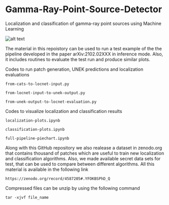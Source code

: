 # Gamma-Ray-Point-Source-Detector
Localization and classification of gamma-ray point sources using Machine Learning

![alt text](https://github.com/bapanes/Gamma-Ray-Point-Source-Detector/blob/main/figures/full-pipeline-high-lat-pie.png)

The material in this repoistory can be used to run a test example of the the pipeline developed in the paper arXiv:2102.02XXX in inference mode. Also, it includes routines to evaluate the test run and produce similar plots. 

Codes to run patch generation, UNEK predictions and localization evaluations

```
from-cats-to-locnet-input.py

from-locnet-input-to-unek-output.py

from-unek-output-to-locnet-evaluation.py
```

Codes to visualize localization and classification results

```
localization-plots.ipynb

classification-plots.ipynb

full-pipeline-piechart.ipynb
```

Along with this GitHub repository we also realease a dataset in zenodo.org that contains thousand of patches which are useful to train new localization and classification algorithms. Also, we made available secret data sets for test, that can be used to compare between different algorithms. All this material is available in the following link

```
https://zenodo.org/record/4587205#.YFOKBSPhD_Q
```

Compressed files can be unzip by using the following command


```
tar -xjvf file_name 
```

